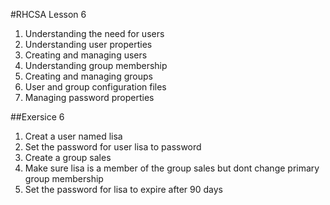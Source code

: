 #RHCSA Lesson 6

1. Understanding the need for users
2. Understanding user properties
3. Creating and managing users
4. Understanding group membership
5. Creating and managing groups
6. User and group configuration files
7. Managing password properties


##Exersice 6

1. Creat a user named lisa
2. Set the password for user lisa to password
3. Create a group sales
4. Make sure lisa is a member of the group sales but dont change primary group membership
5. Set the password for lisa to expire after 90 days
